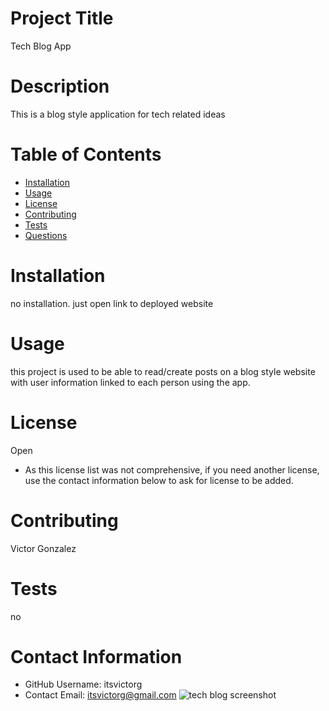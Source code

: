 
# Project Title
Tech Blog App
# Description
This is a blog style application for tech related ideas
# Table of Contents 
* [Installation](#-Installation)
* [Usage](#-Usage)
* [License](#-Installation)
* [Contributing](#-Contributing)
* [Tests](#-Tests)
* [Questions](#-Contact-Information)
  
# Installation
no installation. just open link to deployed website
# Usage
this project is used to be able to read/create posts on a blog style website with user information linked to each person using the app.
# License 
Open
* As this license list was not comprehensive, if you need another license, use the contact information below to ask for license to be added. 
# Contributing 
Victor Gonzalez
# Tests
no
# Contact Information 
* GitHub Username: itsvictorg
* Contact Email: itsvictorg@gmail.com
![tech blog screenshot](https://user-images.githubusercontent.com/72170737/221483962-4f1fd03c-4014-4153-a7aa-0f68797f35c0.png)
